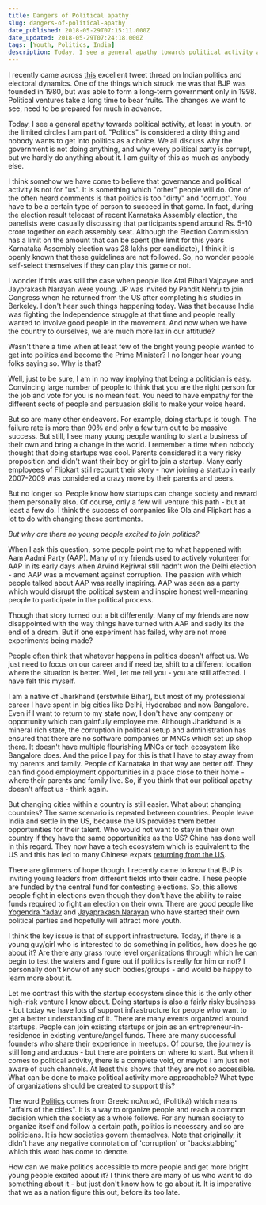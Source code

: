 ```yaml
---
title: Dangers of Political apathy
slug: dangers-of-political-apathy
date_published: 2018-05-29T07:15:11.000Z
date_updated: 2018-05-29T07:24:18.000Z
tags: [Youth, Politics, India]
description: Today, I see a general apathy towards political activity at least in youth, or the limited circles I am part of. "Politics" is considered a dirty thing and nobody wants to get into politics as a choice. We all discuss about why government is not doing everything.
---
```


I recently came across [this](https://twitter.com/shrikanth_krish/status/1000735769223364608) excellent tweet thread on Indian  politics and electoral dynamics. One of the things which struck me was that BJP was founded in 1980, but was able to form a long-term government only in 1998. Political ventures take a long time to bear fruits. The changes we want to see, need to be prepared for much in advance.

Today, I see a general apathy towards political activity, at least in youth, or the limited circles I am part of. "Politics" is considered a dirty thing and nobody wants to get into politics as a choice. We all discuss why the government is not doing anything, and why every political party is corrupt, but we hardly do anything about it. I am guilty of this as much as anybody else.

I think somehow we have come to believe that governance and political activity is not for "us". It is something which "other" people will do. One of the often heard comments is that politics is too "dirty" and "corrupt". You have to be a certain type of person to succeed in that game. In fact, during the election result telecast of recent Karnataka Assembly election, the panelists were casually discussing that participants spend around Rs. 5-10 crore together on each assembly seat. Although the Election Commission has a limit on the amount that can be spent (the limit for this years Karnataka Assembly election was 28 lakhs per candidate), I think it is openly known that these guidelines are not followed. So, no wonder people self-select themselves if they can play this game or not.

I wonder if this was still the case when people like Atal Bihari Vajpayee and Jayprakash Narayan were young. JP was invited by Pandit Nehru to join Congress when he returned from the US after completing his studies in Berkeley. I don't hear such things happening today. Was that because India was fighting the Independence struggle at that time and people really wanted to involve good people in the movement. And now when we have the country to ourselves, we are much more lax in our attitude?

Wasn't there a time when at least few of the bright young people wanted to get into politics and become the Prime Minister? I no longer hear young folks saying so. Why is that?

Well, just to be sure, I am in no way implying that being a politician is easy. Convincing large number of people to think that you are the right person for the job and vote for you is no mean feat. You need to have empathy for the different sects of people and persuasion skills to make your voice heard.

But so are many other endeavors. For example, doing startups is tough. The failure rate is more than 90% and only a few turn out to be massive success. But still, I see many young people wanting to start a business of their own and bring a change in the world. I remember a time when nobody thought that doing startups was cool. Parents considered it a very risky proposition and didn't want their boy or girl to join a startup. Many early employees of Flipkart still recount their story - how joining a startup in early 2007-2009 was considered a crazy move by their parents and peers.

But no longer so. People know how startups can change society and reward them personally also. Of course, only a few will venture this path - but at least a few do. I think the success of companies like Ola and Flipkart has a lot to do with changing these sentiments.

*But why are there no young people excited to join politics?*

When I ask this question, some people point me to what happened with Aam Aadmi Party (AAP). Many of my friends used to actively volunteer for AAP in its early days when Arvind Kejriwal still hadn't won the Delhi election - and AAP was a movement against corruption. The passion with which people talked about AAP was really inspiring. AAP was seen as a party which would disrupt the political system and inspire honest well-meaning people to participate in the political process.

Though that story turned out a bit differently. Many of my friends are now disappointed with the way things have turned with AAP and sadly its the end of a dream. But if one experiment has failed, why are not more experiments being made?

People often think that whatever happens in politics doesn't affect us. We just need to focus on our career and if need be, shift to a different location where the situation is better. Well, let me tell you - you are still affected. I have felt this myself.

I am a native of Jharkhand (erstwhile Bihar), but most of my professional career I have spent in big cities like Delhi, Hyderabad and now Bangalore. Even if I want to return to my state now, I don't have any company or opportunity which can gainfully employee me. Although Jharkhand is a mineral rich state, the corruption in political setup and administration has ensured that there are no software companies or MNCs which set up shop there. It doesn't have multiple flourishing MNCs or tech ecosystem like Bangalore does. And the price I pay for this is that I have to stay away from my parents and family. People of Karnataka in that way are better off. They can find good employment opportunities in a place close to their home - where their parents and family live. So, if you think that our political apathy doesn't affect us - think again.

But changing cities within a country is still easier. What about changing countries? The same scenario is repeated between countries. People leave India and settle in the US, because the US provides them better opportunities for their talent. Who would not want to stay in their own country if they have the same opportunities as the US? China has done well in this regard. They now have a tech ecosystem which is equivalent to the US and this has led to many Chinese expats [returning from the US](https://www.forbes.com/sites/kenrapoza/2017/04/17/chinas-best-and-brightest-leaving-u-s-universities-and-returning-home/).

There are glimmers of hope though. I recently came to know that BJP is inviting young leaders from different fields into their cadre. These people are funded by the central fund for contesting elections. So, this allows people fight in elections even though they don't have the ability to raise funds required to fight an election on their own. There are good people like [Yogendra Yadav](https://en.wikipedia.org/wiki/Swaraj_Abhiyan) and [Jayaprakash Narayan](https://twitter.com/jp_loksatta?lang=en) who have started their own political parties and hopefully will attract more youth.

I think the key issue is that of support infrastructure. Today, if there is a young guy/girl who is interested to do something in politics, how does he go about it? Are there any grass route level organizations through which he can begin to test the waters and figure out if politics is really for him or not? I personally don't know of any such bodies/groups - and would be happy to learn more about it.

Let me contrast this with the startup ecosystem since this is the only other high-risk venture I know about. Doing startups is also a fairly risky business - but today we have lots of support infrastructure for people who want to get a better understanding of it. There are many events organized around startups. People can join existing startups or join as an entrepreneur-in-residence in existing venture/angel funds. There are many successful founders who share their experience in meetups. Of course, the journey is still long and arduous - but there are pointers on where to start. But when it comes to political activity, there is a complete void, or maybe I am just not aware of such channels. At least this shows that they are not so accessible. What can be done to make political activity more approachable? What type of organizations should be created to support this?

The word [Politics](https://en.wikipedia.org/wiki/Politics) comes from Greek: πολιτικά, (Politiká) which means "affairs of the cities". It is a way to organize people and reach a common decision which the society as a whole follows. For any human society to organize itself and follow a certain path, politics is necessary and so are politicians. It is how societies govern themselves. Note that originally, it didn't have any negative connotation of 'corruption' or 'backstabbing' which this word has come to denote.

How can we make politics accessible to more people and get more bright young people excited about it? I think there are many of us who want to do something about it - but just don't know how to go about it. It is imperative that we as a nation figure this out, before its too late.
